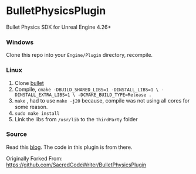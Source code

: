 # BulletPhysicsPlugin
Bullet Physics SDK for Unreal Engine 4.26+

### Windows
Clone this repo into your `Engine/Plugin` directory, recompile.

### Linux
1. Clone [bullet](https://github.com/bulletphysics/bullet3)
2. Compile, `cmake -DBUILD_SHARED_LIBS=1 -DINSTALL_LIBS=1 \ -DINSTALL_EXTRA_LIBS=1 \ -DCMAKE_BUILD_TYPE=Release .`
3. `make` , had to use `make -j20` because, compile was not using all cores for some reason.
4. `sudo make install`
5. Link the libs from `/usr/lib` to the `ThirdParty` folder

### Source
Read this [blog](https://www.stevestreeting.com/2020/07/26/using-bullet-for-physics-in-ue4/). The code in this plugin
is from there.

Originally Forked From: https://github.com/SacredCodeWriter/BulletPhysicsPlugin

